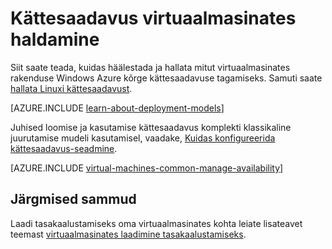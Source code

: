 <properties
    pageTitle="Hallata Windows VMs kättesaadavust | Microsoft Azure'i"
    description="Saate teada, kuidas kasutada mitut virtuaalmasinates rakenduse Windows Azure kõrge kättesaadavuse tagamiseks"
    services="virtual-machines-windows"
    documentationCenter=""
    authors="cynthn"
    manager="timlt"
    editor="tysonn"
    tags="azure-resource-manager,azure-service-management"/>

<tags
    ms.service="virtual-machines-windows"
    ms.workload="infrastructure-services"
    ms.tgt_pltfrm="vm-windows"
    ms.devlang="na"
    ms.topic="article"
    ms.date="09/27/2016"
    ms.author="cynthn"/>

# <a name="manage-the-availability-of-virtual-machines"></a>Kättesaadavus virtuaalmasinates haldamine

Siit saate teada, kuidas häälestada ja hallata mitut virtuaalmasinates rakenduse Windows Azure kõrge kättesaadavuse tagamiseks. Samuti saate [hallata Linuxi kättesaadavust](virtual-machines-linux-manage-availability.md).

[AZURE.INCLUDE [learn-about-deployment-models](../../includes/learn-about-deployment-models-both-include.md)]

Juhised loomise ja kasutamise kättesaadavus komplekti klassikaline juurutamise mudeli kasutamisel, vaadake, [Kuidas konfigureerida kättesaadavus-seadmine](virtual-machines-windows-classic-configure-availability.md).

[AZURE.INCLUDE [virtual-machines-common-manage-availability](../../includes/virtual-machines-common-manage-availability.md)]

## <a name="next-steps"></a>Järgmised sammud

Laadi tasakaalustamiseks oma virtuaalmasinates kohta leiate lisateavet teemast [virtuaalmasinates laadimine tasakaalustamiseks](virtual-machines-windows-load-balance.md).